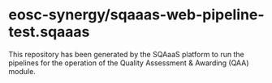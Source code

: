 # eosc-synergy/sqaaas-web-pipeline-test.sqaaas
This repository has been generated by the SQAaaS platform to run the pipelines
for the operation of the
Quality Assessment & Awarding (QAA)
module.